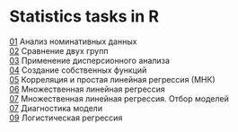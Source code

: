# Statistics tasks in R

[01](src/ND_analysis.R) Анализ номинативных данных  
[02](src/Comparison.R) Сравнение двух групп   
[03](src/Dispersion%analysis.R) Применение дисперсионного анализа   
[04](src/Functions.R) Создание собственных функций   
[05](src/Correlation.R) Корреляция и простая линейная регрессия (МНК)   
[06](src/Multiple%linear%regression.R) Множественная линейная регрессия   
[07](src/Model%selection.R) Множественная линейная регрессия. Отбор моделей   
[07](src/Model%diagnostics.R) Диагностика модели   
[09](src/Logistic%regression.R) Логистическая регрессия    
